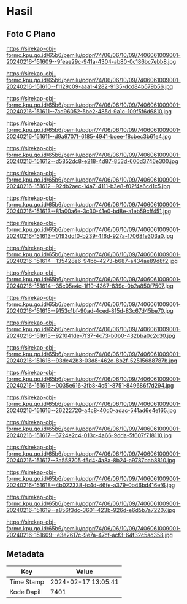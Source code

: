 # Hasil

## Foto C Plano

https://sirekap-obj-formc.kpu.go.id/65b6/pemilu/pdpr/74/06/06/10/09/7406061009001-20240216-151609--9feae29c-941a-4304-ab80-0c186bc7ebb8.jpg

https://sirekap-obj-formc.kpu.go.id/65b6/pemilu/pdpr/74/06/06/10/09/7406061009001-20240216-151610--f1129c09-aaa1-4282-9135-dcd84b579b56.jpg

https://sirekap-obj-formc.kpu.go.id/65b6/pemilu/pdpr/74/06/06/10/09/7406061009001-20240216-151611--7ad96052-5be2-485d-9a1c-109f5f6d6810.jpg

https://sirekap-obj-formc.kpu.go.id/65b6/pemilu/pdpr/74/06/06/10/09/7406061009001-20240216-151611--d9a9707f-6185-4941-bcee-f8cbec3b61e4.jpg

https://sirekap-obj-formc.kpu.go.id/65b6/pemilu/pdpr/74/06/06/10/09/7406061009001-20240216-151612--d5852dc8-e218-4d87-853d-606d3746e300.jpg

https://sirekap-obj-formc.kpu.go.id/65b6/pemilu/pdpr/74/06/06/10/09/7406061009001-20240216-151612--92db2aec-14a7-4111-b3e8-f02f4a6cd1c5.jpg

https://sirekap-obj-formc.kpu.go.id/65b6/pemilu/pdpr/74/06/06/10/09/7406061009001-20240216-151613--81a00a6e-3c30-41e0-bd8e-a1eb59cff451.jpg

https://sirekap-obj-formc.kpu.go.id/65b6/pemilu/pdpr/74/06/06/10/09/7406061009001-20240216-151613--0193ddf0-b239-4f6d-927a-17068fe303a0.jpg

https://sirekap-obj-formc.kpu.go.id/65b6/pemilu/pdpr/74/06/06/10/09/7406061009001-20240216-151614--135428e6-94bb-4273-b687-a434ae89d8f2.jpg

https://sirekap-obj-formc.kpu.go.id/65b6/pemilu/pdpr/74/06/06/10/09/7406061009001-20240216-151614--35c05a4c-1f19-4367-839c-0b2a850f7507.jpg

https://sirekap-obj-formc.kpu.go.id/65b6/pemilu/pdpr/74/06/06/10/09/7406061009001-20240216-151615--9153c1bf-90ad-4ced-815d-83c67d45be70.jpg

https://sirekap-obj-formc.kpu.go.id/65b6/pemilu/pdpr/74/06/06/10/09/7406061009001-20240216-151615--92f041de-7f37-4c73-b0b0-432bba0c2c30.jpg

https://sirekap-obj-formc.kpu.go.id/65b6/pemilu/pdpr/74/06/06/10/09/7406061009001-20240216-151616--93dc42b3-03d8-462c-8b2f-52515688787b.jpg

https://sirekap-obj-formc.kpu.go.id/65b6/pemilu/pdpr/74/06/06/10/09/7406061009001-20240216-151616--0035e616-3fb8-4c51-8751-849686f7d294.jpg

https://sirekap-obj-formc.kpu.go.id/65b6/pemilu/pdpr/74/06/06/10/09/7406061009001-20240216-151616--26222720-a4c8-40d0-adac-541ad6e4e165.jpg

https://sirekap-obj-formc.kpu.go.id/65b6/pemilu/pdpr/74/06/06/10/09/7406061009001-20240216-151617--6724e2c4-013c-4a66-9dda-5f607f718110.jpg

https://sirekap-obj-formc.kpu.go.id/65b6/pemilu/pdpr/74/06/06/10/09/7406061009001-20240216-151617--3a558705-f5d4-4a8a-8b24-a9787bab8810.jpg

https://sirekap-obj-formc.kpu.go.id/65b6/pemilu/pdpr/74/06/06/10/09/7406061009001-20240216-151618--4b022338-fc4d-46fe-a379-0b46bd416ef6.jpg

https://sirekap-obj-formc.kpu.go.id/65b6/pemilu/pdpr/74/06/06/10/09/7406061009001-20240216-151619--a856f3dc-3601-423b-926d-e6d5b7a72207.jpg

https://sirekap-obj-formc.kpu.go.id/65b6/pemilu/pdpr/74/06/06/10/09/7406061009001-20240216-151609--e3e2617c-9e7a-47cf-acf3-64f32c5ad358.jpg


## Metadata

| Key        | Value               |
| ---------- | ------------------- |
| Time Stamp | 2024-02-17 13:05:41 |
| Kode Dapil | 7401                |



